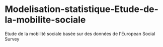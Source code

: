 # Modelisation-statistique-Etude-de-la-mobilite-sociale
Etude de la mobilité sociale basée sur des données de l'European Social Survey

